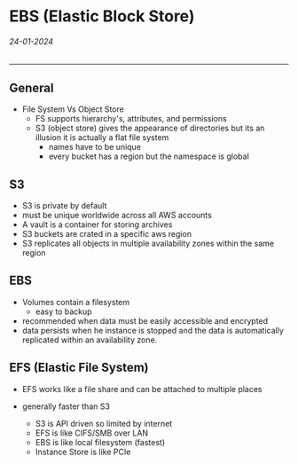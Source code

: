 # EBS (Elastic Block Store)
###### 24-01-2024
---
## General
- File System Vs Object Store
	- FS supports hierarchy's, attributes, and permissions
	- S3 (object store) gives the appearance of directories but its an illusion it is actually a flat file system
		- names have to be unique
		- every bucket has a region but the namespace is global
## S3
- S3 is private by default
- must be unique worldwide across all AWS accounts
- A vault is a container for storing archives
- S3 buckets are crated in a specific aws region
- S3 replicates all objects in multiple availability zones within the same region
## EBS
- Volumes contain a filesystem
	- easy to backup
- recommended when data must be easily accessible and encrypted
- data persists when he instance is stopped and the data is automatically replicated within an availability zone.
## EFS (Elastic File System)
- EFS works like a file share and can be attached to multiple places

- generally faster than S3
	- S3 is API driven so limited by internet
	- EFS is like CIFS/SMB over LAN
	- EBS is like local filesystem (fastest)
	- Instance Store is like PCIe